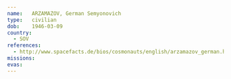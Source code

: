 ```yaml
---
name:	ARZAMAZOV, German Semyonovich
type:	civilian
dob:	1946-03-09
country:
  - SOV
references:
  - http://www.spacefacts.de/bios/cosmonauts/english/arzamazov_german.htm
missions:
evas:
---
```

